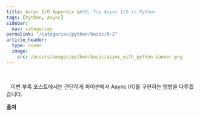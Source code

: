 ```yaml
---
title: Asnyc I/O Appendix &#58; Try Async I/O in Python
tags: [Python, Async]
sidebar:
  nav: categories
permalink: "/categories/python/basic/9-2"
article_header:
  type: cover
  image:
    src: /assets/images/python/basic/async_with_python-banner.png
---
```


<!--more -->

<br/>

&nbsp;&nbsp; 이번 부록 포스트에서는 간단하게 파이썬에서 Async I/O를 구현하는 방법을 다루겠습니다.

**출처**

[]()
